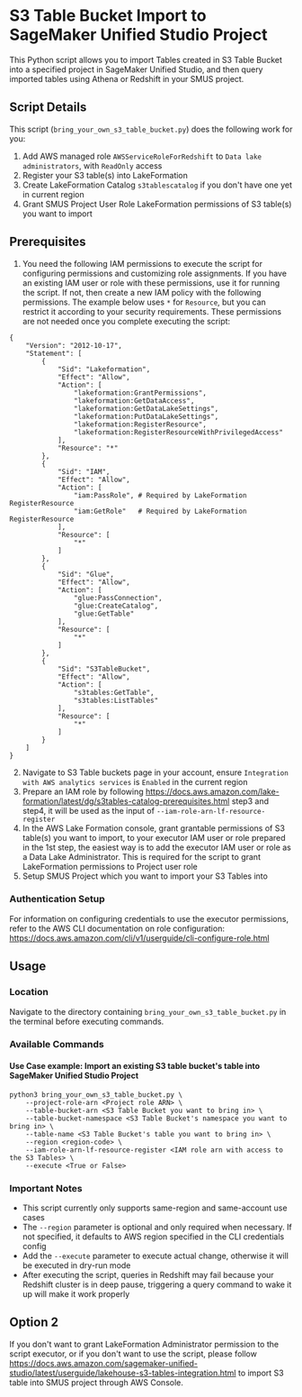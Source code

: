 # S3 Table Bucket Import to SageMaker Unified Studio Project
 
This Python script allows you to import Tables created in S3 Table Bucket into a specified project in SageMaker Unified Studio, and then query imported tables using Athena or Redshift in your SMUS project.

## Script Details
This script (`bring_your_own_s3_table_bucket.py`) does the following work for you:
1. Add AWS managed role `AWSServiceRoleForRedshift` to `Data lake administrators`, with `ReadOnly` access
2. Register your S3 table(s) into LakeFormation
3. Create LakeFormation Catalog `s3tablescatalog` if you don't have one yet in current region
4. Grant SMUS Project User Role LakeFormation permissions of S3 table(s) you want to import

## Prerequisites
1. You need the following IAM permissions to execute the script for configuring permissions and customizing role assignments. If you have an existing IAM user or role with these permissions, use it for running the script. If not, then create a new IAM policy with the following permissions. The example below uses `*` for `Resource`, but you can restrict it according to your security requirements. These permissions are not needed once you complete executing the script:

```
{
    "Version": "2012-10-17",
    "Statement": [
        {
            "Sid": "Lakeformation",
            "Effect": "Allow",
            "Action": [
                "lakeformation:GrantPermissions",
                "lakeformation:GetDataAccess",
                "lakeformation:GetDataLakeSettings",
                "lakeformation:PutDataLakeSettings",
                "lakeformation:RegisterResource",
                "lakeformation:RegisterResourceWithPrivilegedAccess"
            ],
            "Resource": "*"
        },
        {
            "Sid": "IAM",
            "Effect": "Allow",
            "Action": [
                "iam:PassRole", # Required by LakeFormation RegisterResource
                "iam:GetRole"   # Required by LakeFormation RegisterResource
            ],
            "Resource": [
                "*"
            ]
        },
        {
            "Sid": "Glue",
            "Effect": "Allow",
            "Action": [
                "glue:PassConnection",
                "glue:CreateCatalog",
                "glue:GetTable"
            ],
            "Resource": [
                "*"
            ]
        },
        {
            "Sid": "S3TableBucket",
            "Effect": "Allow",
            "Action": [
                "s3tables:GetTable",
                "s3tables:ListTables"
            ],
            "Resource": [
                "*"
            ]
        }
    ]
}
```
2. Navigate to S3 Table buckets page in your account, ensure `Integration with AWS analytics services` is `Enabled` in the current region
3. Prepare an IAM role by following https://docs.aws.amazon.com/lake-formation/latest/dg/s3tables-catalog-prerequisites.html step3 and step4, it will be used as the input of `--iam-role-arn-lf-resource-register`
4. In the AWS Lake Formation console, grant grantable permissions of S3 table(s) you want to import, to your executor IAM user or role prepared in the 1st step, the easiest way is to add the executor IAM user or role as a Data Lake Administrator. This is required for the script to grant LakeFormation permissions to Project user role
5. Setup SMUS Project which you want to import your S3 Tables into
 
### Authentication Setup

For information on configuring credentials to use the executor permissions, refer to the AWS CLI documentation on role configuration: https://docs.aws.amazon.com/cli/v1/userguide/cli-configure-role.html
 
## Usage
 
### Location
Navigate to the directory containing `bring_your_own_s3_table_bucket.py` in the terminal before executing commands.
 
### Available Commands
 
#### Use Case example: Import an existing S3 table bucket's table into SageMaker Unified Studio Project
```
python3 bring_your_own_s3_table_bucket.py \
    --project-role-arn <Project role ARN> \
    --table-bucket-arn <S3 Table Bucket you want to bring in> \
    --table-bucket-namespace <S3 Table Bucket's namespace you want to bring in> \
    --table-name <S3 Table Bucket's table you want to bring in> \
    --region <region-code> \
    --iam-role-arn-lf-resource-register <IAM role arn with access to the S3 Tables> \
    --execute <True or False> 
```
 
### Important Notes
- This script currently only supports same-region and same-account use cases
- The `--region` parameter is optional and only required when necessary. If not specified, it defaults to AWS region specified in the CLI credentials config
- Add the `--execute` parameter to execute actual change, otherwise it will be executed in dry-run mode
- After executing the script, queries in Redshift may fail because your Redshift cluster is in deep pause, triggering a query command to wake it up will make it work properly


## Option 2
If you don't want to grant LakeFormation Administrator permission to the script executor, or if you don't want to use the script, please follow https://docs.aws.amazon.com/sagemaker-unified-studio/latest/userguide/lakehouse-s3-tables-integration.html to import S3 table into SMUS project through AWS Console.
